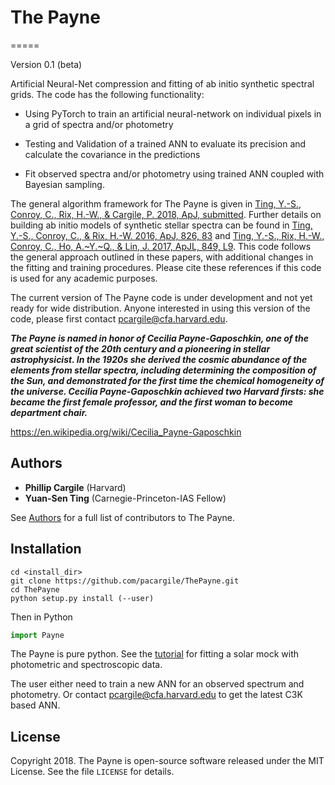 # The Payne
=====

Version 0.1 (beta)

Artificial Neural-Net compression and fitting of ab initio synthetic spectral grids. The code has the following functionality:

* Using PyTorch to train an artificial neural-network on individual pixels in a grid of spectra and/or photometry

* Testing and Validation of a trained ANN to evaluate its precision and calculate the covariance in the predictions

* Fit observed spectra and/or photometry using trained ANN coupled with Bayesian sampling.

The general algorithm framework for The Payne is given in [Ting, Y.-S., Conroy, C., Rix, H.-W., & Cargile, P. 2018, ApJ, submitted](https://ui.adsabs.harvard.edu/#abs/2018arXiv180401530T). Further details on building ab initio models of synthetic stellar spectra can be found in [Ting, Y.-S., Conroy, C., & Rix, H.-W. 2016, ApJ, 826, 83](http://adsabs.harvard.edu/abs/2016ApJ...826...83T) and [Ting, Y.-S., Rix, H.-W., Conroy, C., Ho, A.~Y.~Q., & Lin, J. 2017, ApJL, 849, L9](http://adsabs.harvard.edu/abs/2017ApJ...849L...9T). This code follows the general approach outlined in these papers, with additional changes in the fitting and training procedures. Please cite these references if this code is used for any academic purposes.

The current version of The Payne code is under development and not yet ready for wide distribution. Anyone interested in using this version of the code, please first contact <pcargile@cfa.harvard.edu>.

***The Payne is named in honor of Cecilia Payne-Gaposchkin, one of the great scientist of the 20th century and a pioneering in stellar astrophysicist. In the 1920s she derived the cosmic abundance of the elements from stellar spectra, including determining the composition of the Sun, and demonstrated for the first time the chemical homogeneity of the universe. Cecilia Payne-Gaposchkin achieved two Harvard firsts: she became the first female professor, and the first woman to become department chair.***

<https://en.wikipedia.org/wiki/Cecilia_Payne-Gaposchkin>


Authors
-------

* **Phillip Cargile** (Harvard)
* **Yuan-Sen Ting** (Carnegie-Princeton-IAS Fellow)

See [Authors](authors.rst) for a full list of contributors to The Payne.

Installation
------
```
cd <install_dir>
git clone https://github.com/pacargile/ThePayne.git
cd ThePayne
python setup.py install (--user)
```

Then in Python
```python
import Payne
```

The Payne is pure python.
See the [tutorial](demo/) for fitting a solar mock with photometric and spectroscopic data.

The user either need to train a new ANN for an observed spectrum and photometry. Or contact <pcargile@cfa.harvard.edu> to get the latest C3K based ANN. 


License
--------

Copyright 2018. The Payne is open-source software released under 
the MIT License. See the file ``LICENSE`` for details.

